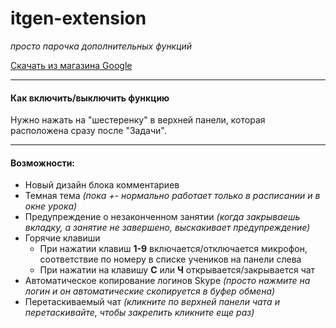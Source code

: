 # itgen-extension
*просто парочка дополнительных функций*

[Скачать из магазина Google](https://chrome.google.com/webstore/detail/itgen-extension/pigdgkpfonkfkppnbgcbdmggpnmnhlcg "####Скачать из магазина Google")

------------



#### Как включить/выключить функцию
Нужно нажать на "шестеренку" в верхней панели, которая расположена сразу после "Задачи".

------------


####  Возможности:
- Новый дизайн блока комментариев
- Темная тема *(пока +- нормально работает только в расписании и в окне урока)*
- Предупреждение о незаконченном занятии *(когда закрываешь вкладку, а занятие не завершено, выскакивает предупреждение)*
- Горячие клавиши
	- При нажатии клавиш **1-9** включается/отключается микрофон, соответствие по номеру в списке учеников на панели слева
	- При нажатии на клавишу **C** или **Ч** открывается/закрывается чат
- Автоматическое копирование логинов Skype *(просто нажмите на логин и он автоматические скопируется в буфер обмена)*
- Перетаскиваемый чат *(кликните по верхней панели чата и перетаскивайте, чтобы закрепить кликните еще раз)*
